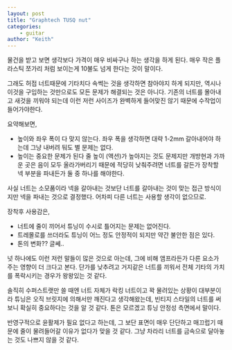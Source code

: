 ```yaml
---
layout: post
title: "Graphtech TUSQ nut"
categories:
    - guitar
author: "Keith"
---
```


물건을 받고 보면 생각보다 가격이 매우 비싸구나 하는 생각을 하게 된다. 매우 작은 플라스틱 쪼가리 처럼 보이는게 10불도 넘게 한다는 것이 말이다.

그래도 허접 너트때문에 기타치다 속썩는 것을 생각하면 참아야지 하게 되지만, 역시나 이것을 구입하는 것만으로도 모든 문제가 해결되는 것은 아니다. 기존의 너트를 몰아내고 새것을 끼워야 되는데 이런 저런 사이즈가 완벽하게 들어맞진 않기 때문에 수작업이 들어가야한다.

요약해보면,

- 높이와 좌우 폭이 다 맞지 않는다. 좌우 폭을 생각하면 대략 1-2mm 갈아내어야 하는데 그냥 내버려 둬도 별 문제는 없다.
- 높이는 중요한 문제가 된다 줄 높이 (액션)가 높아지는 것도 문제지만 개방현과 가까운 곳은 음이 모두 올라가버리기 때문에 적당히 낮춰주려면 너트를 갈든가 장착할 넥 부분을 파내든가 둘 중 하나를 해야한다. 

사실 너트는 소모품이라 넥을 갈아내는 것보단 너트를 갈아내는 것이 맞는 접근 방식이지만 넥을 파내는 것으로 결정했다. 어차피 다른 너트는 사용할 생각이 없으므로.

장착후 사용감은,

- 너트에 줄이 끼어서 튜닝이 수시로 틀어지는 문제는 없어진다.
- 트레몰로를 쓰더라도 튜닝이 어느 정도 안정적이 되지만 약간 불안한 점은 있다.
- 톤의 변화?? 글쎄..

넛 하나에도 이런 저런 말들이 많은 것으로 아는데, 그에 비해 앰프라든가 다른 요소가 주는 영향이 더 크다고 본다. 단가를 낮추려고 거지같은 너트를 끼워서 전체 기타의 가치를 폭락시키는 경우가 왕왕있는 것 같다. 

솔직히 수퍼스트랫만 쓸 때엔 너트 자체가 락킹 너트이고 꽉 물려있는 상황이 대부분이라 튜닝은 오직 브릿지에 의해서만 깨진다고 생각해왔는데, 빈티지 스타일의 너트를 써보니 확실히 중요하다는 것을 알 것 같다. 톤은 모르겠고 튜닝 안정성 측면에서 말이다.

반영구적으로 윤활제가 필요 없다고 하는데, 그 보단 표면이 매우 단단하고 매끄럽기 때문에 줄이 물려들어갈 이유가 없다가 맞을 것 같다. 그냥 차라리 너트를 금속으로 달아놓는 것도 나쁘지 않을 것 같다. 